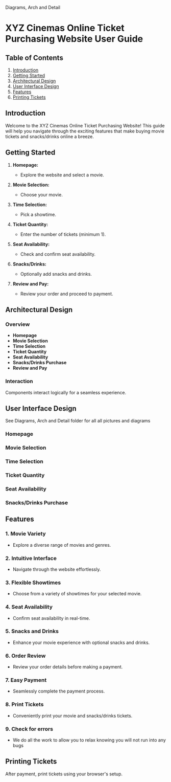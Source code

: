 Diagrams, Arch and Detail
# XYZ Cinemas Online Ticket Purchasing Website User Guide

## Table of Contents
1. [Introduction](#introduction)
2. [Getting Started](#getting-started)
3. [Architectural Design](#architectural-design)
4. [User Interface Design](#user-interface-design)
5. [Features](#features)
6. [Printing Tickets](#printing-tickets)


## Introduction

Welcome to the XYZ Cinemas Online Ticket Purchasing Website! This guide will help you navigate through the exciting features that make buying movie tickets and snacks/drinks online a breeze.

## Getting Started

1. **Homepage:**
   - Explore the website and select a movie.

2. **Movie Selection:**
   - Choose your movie.

3. **Time Selection:**
   - Pick a showtime.

4. **Ticket Quantity:**
   - Enter the number of tickets (minimum 1).

5. **Seat Availability:**
   - Check and confirm seat availability.

6. **Snacks/Drinks:**
   - Optionally add snacks and drinks.

7. **Review and Pay:**
   - Review your order and proceed to payment.

## Architectural Design

### Overview
- **Homepage**
- **Movie Selection**
- **Time Selection**
- **Ticket Quantity**
- **Seat Availability**
- **Snacks/Drinks Purchase**
- **Review and Pay**

### Interaction
Components interact logically for a seamless experience.

## User Interface Design
See Diagrams, Arch and Detail folder for all all pictures and diagrams

### Homepage

### Movie Selection

### Time Selection

### Ticket Quantity

### Seat Availability

### Snacks/Drinks Purchase

## Features

### 1. Movie Variety
   - Explore a diverse range of movies and genres.

### 2. Intuitive Interface
   - Navigate through the website effortlessly.

### 3. Flexible Showtimes
   - Choose from a variety of showtimes for your selected movie.

### 4. Seat Availability
   - Confirm seat availability in real-time.

### 5. Snacks and Drinks
   - Enhance your movie experience with optional snacks and drinks.

### 6. Order Review
   - Review your order details before making a payment.

### 7. Easy Payment
   - Seamlessly complete the payment process.

### 8. Print Tickets
   - Conveniently print your movie and snacks/drinks tickets.

### 9. Check for errors 
   - We do all the work to allow you to relax knowing you will not run into any bugs

## Printing Tickets

After payment, print tickets using your browser's setup.


